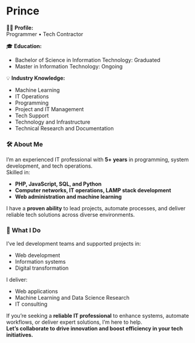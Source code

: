 # Prince

👨‍💻 **Profile:**  
Programmer • Tech Contractor

🎓 **Education:**  
- Bachelor of Science in Information Technology: Graduated  
- Master in Information Technology: Ongoing

💡 **Industry Knowledge:**  
- Machine Learning  
- IT Operations  
- Programming  
- Project and IT Management  
- Tech Support  
- Technology and Infrastructure  
- Technical Research and Documentation  

### 🛠️ **About Me**

I’m an experienced IT professional with **5+ years** in programming, system development, and tech operations.  
Skilled in:  
- **PHP, JavaScript, SQL, and Python**  
- **Computer networks, IT operations, LAMP stack development**  
- **Web administration and machine learning**

I have a **proven ability** to lead projects, automate processes, and deliver reliable tech solutions across diverse environments.

### 🚀 **What I Do**

I’ve led development teams and supported projects in:  
- Web development  
- Information systems  
- Digital transformation  

I deliver:  
- Web applications  
- Machine Learning and Data Science Research  
- IT consulting

If you’re seeking a **reliable IT professional** to enhance systems, automate workflows, or deliver expert solutions, I’m here to help.  
**Let’s collaborate to drive innovation and boost efficiency in your tech initiatives.**

